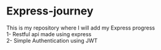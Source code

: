 # Express-journey
This is my repository where I will add my Express progress
<br>
1-  Restful api made using express
<br>
2- Simple Authentication using JWT